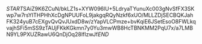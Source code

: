 $START$SAiZ9K6ZCuN/bkLZ1s+XYW096lU+5LdryaTYunuXc003gNvSfFX3SKwp7w7rsYITHPHhXcDgNPUUFoL9jakgqRQyNzkf6xUO/MLLZDjSECBQKJahFK324yuB7cEXgvQvQvJUxdD8w/zYapVLCPmze+bvKqiE6JSetEsoO8FWLkqvajhSFi5mSS9zTAUjFKkKGkmn7y0Yu3mwWB8HcTBNKMM2PqU7x/a7LMBN9YL9PXUZRawU6QnDjOq28lfIzwJf$END$